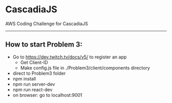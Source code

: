 # CascadiaJS
AWS Coding Challenge for CascadiaJS

-----------------------

## How to start Problem 3:
  - Go to https://dev.twitch.tv/docs/v5/ to register an app
    - Get Client-ID
    - Make config.js file in ./Problem3/client/components directory
  - direct to Problem3 folder
  - npm install
  - npm run server-dev
  - npm run react-dev
  - on browser: go to localhost:9001